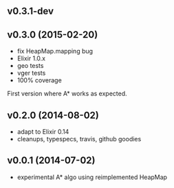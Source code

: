 
## v0.3.1-dev

## v0.3.0 (2015-02-20)
* fix HeapMap.mapping bug
* Elixir 1.0.x
* geo tests
* vger tests
* 100% coverage

First version where A* works as expected.

## v0.2.0 (2014-08-02)
* adapt to Elixir 0.14
* cleanups, typespecs, travis, github goodies

## v0.0.1 (2014-07-02)
* experimental A* algo using reimplemented HeapMap
